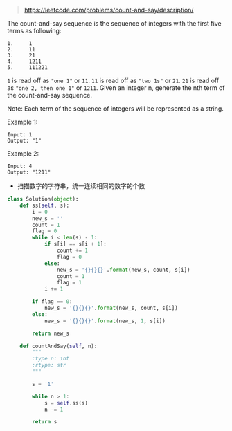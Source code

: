 > https://leetcode.com/problems/count-and-say/description/


The count-and-say sequence is the sequence of integers with the first five terms as following:

```
1.     1
2.     11
3.     21
4.     1211
5.     111221
```

`1` is read off as `"one 1"` or `11`.
`11` is read off as `"two 1s"` or `21`.
`21` is read off as `"one 2, then one 1"` or `1211`.
Given an integer n, generate the nth term of the count-and-say sequence.

Note: Each term of the sequence of integers will be represented as a string.

Example 1:
```
Input: 1
Output: "1"
```

Example 2:
```
Input: 4
Output: "1211"
```

- 扫描数字的字符串，统一连续相同的数字的个数

```python
class Solution(object):
    def ss(self, s):
        i = 0
        new_s = ''
        count = 1
        flag = 0
        while i < len(s) - 1:
            if s[i] == s[i + 1]:
                count += 1
                flag = 0
            else:
                new_s = '{}{}{}'.format(new_s, count, s[i])
                count = 1
                flag = 1
            i += 1

        if flag == 0:
            new_s = '{}{}{}'.format(new_s, count, s[i])
        else:
            new_s = '{}{}{}'.format(new_s, 1, s[i])

        return new_s

    def countAndSay(self, n):
        """
        :type n: int
        :rtype: str
        """

        s = '1'

        while n > 1:
            s = self.ss(s)
            n -= 1

        return s
```